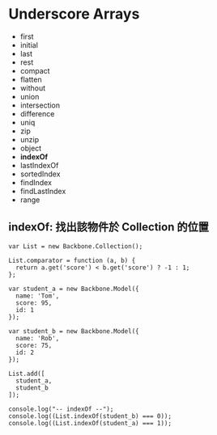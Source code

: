 # Underscore Arrays

- first
- initial
- last
- rest
- compact
- flatten
- without
- union
- intersection
- difference
- uniq
- zip
- unzip
- object
- __indexOf__
- lastIndexOf
- sortedIndex
- findIndex
- findLastIndex
- range

## indexOf: 找出該物件於 Collection 的位置

````
var List = new Backbone.Collection();

List.comparator = function (a, b) {
  return a.get('score') < b.get('score') ? -1 : 1;
};

var student_a = new Backbone.Model({
  name: 'Tom', 
  score: 95, 
  id: 1
});

var student_b = new Backbone.Model({
  name: 'Rob', 
  score: 75, 
  id: 2
});

List.add([
  student_a, 
  student_b
]);

console.log("-- indexOf --");         
console.log((List.indexOf(student_b) === 0));
console.log((List.indexOf(student_a) === 1));
````